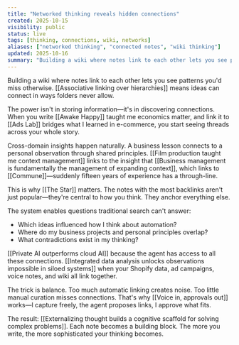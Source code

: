 ```yaml
---
title: "Networked thinking reveals hidden connections"
created: 2025-10-15
visibility: public
status: live
tags: [thinking, connections, wiki, networks]
aliases: ["networked thinking", "connected notes", "wiki thinking"]
updated: 2025-10-16
summary: "Building a wiki where notes link to each other lets you see patterns you'd miss otherwise. Cross-domain insights emerge when ideas can connect freely."
---
```


Building a wiki where notes link to each other lets you see patterns you'd miss otherwise. [[Associative linking over hierarchies]] means ideas can connect in ways folders never allow.

The power isn't in storing information—it's in discovering connections. When you write [[Awake Happy]] taught me economics matter, and link it to [[Ads Lab]] bridges what I learned in e-commerce, you start seeing threads across your whole story.

Cross-domain insights happen naturally. A business lesson connects to a personal observation through shared principles. [[Film production taught me context management]] links to the insight that [[Business management is fundamentally the management of expanding context]], which links to [[Commune]]—suddenly fifteen years of experience has a through-line.

This is why [[The Star]] matters. The notes with the most backlinks aren't just popular—they're central to how you think. They anchor everything else.

The system enables questions traditional search can't answer:
- Which ideas influenced how I think about automation?
- Where do my business projects and personal principles overlap?
- What contradictions exist in my thinking?

[[Private AI outperforms cloud AI]] because the agent has access to all these connections. [[Integrated data analysis unlocks observations impossible in siloed systems]] when your Shopify data, ad campaigns, voice notes, and wiki all link together.

The trick is balance. Too much automatic linking creates noise. Too little manual curation misses connections. That's why [[Voice in, approvals out]] works—I capture freely, the agent proposes links, I approve what fits.

The result: [[Externalizing thought builds a cognitive scaffold for solving complex problems]]. Each note becomes a building block. The more you write, the more sophisticated your thinking becomes.
